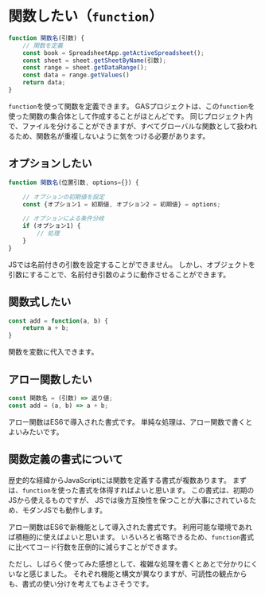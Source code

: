 # 関数したい（`function`）

```js
function 関数名(引数) {
    // 関数を定義
    const book = SpreadsheetApp.getActiveSpreadsheet();
    const sheet = sheet.getSheetByName(引数);
    const range = sheet.getDataRange();
    const data = range.getValues()
    return data;
}
```

`function`を使って関数を定義できます。
GASプロジェクトは、この`function`を使った関数の集合体として作成することがほとんどです。
同じプロジェクト内で、ファイルを分けることができますが、すべてグローバルな関数として扱われるため、関数名が重複しないように気をつける必要があります。

## オプションしたい

```js
function 関数名(位置引数, options={}) {

    // オプションの初期値を設定
    const {オプション1 = 初期値, オプション2 = 初期値} = options;

    // オプションによる条件分岐
    if (オプション1) {
        // 処理
    }
}
```

JSでは名前付きの引数を設定することができません。
しかし、オブジェクトを引数にすることで、名前付き引数のように動作させることができます。

## 関数式したい

```js
const add = function(a, b) {
    return a + b;
}
```

関数を変数に代入できます。

## アロー関数したい

```js
const 関数名 = (引数) => 返り値;
const add = (a, b) => a + b;
```

アロー関数はES6で導入された書式です。
単純な処理は、アロー関数で書くとよいみたいです。

## 関数定義の書式について

歴史的な経緯からJavaScriptには関数を定義する書式が複数あります。
まずは、`function`を使った書式を体得すればよいと思います。
この書式は、初期のJSから使えるものですが、
JSでは後方互換性を保つことが大事にされているため、モダンJSでも動作します。

アロー関数はES6で新機能として導入された書式です。
利用可能な環境であれば積極的に使えばよいと思います。
いろいろと省略できるため、`function`書式に比べてコード行数を圧倒的に減らすことができます。

ただし、しばらく使ってみた感想として、複雑な処理を書くとあとで分かりにくいなと感じました。
それぞれ機能と構文が異なりますが、可読性の観点からも、書式の使い分けを考えてもよさそうです。
